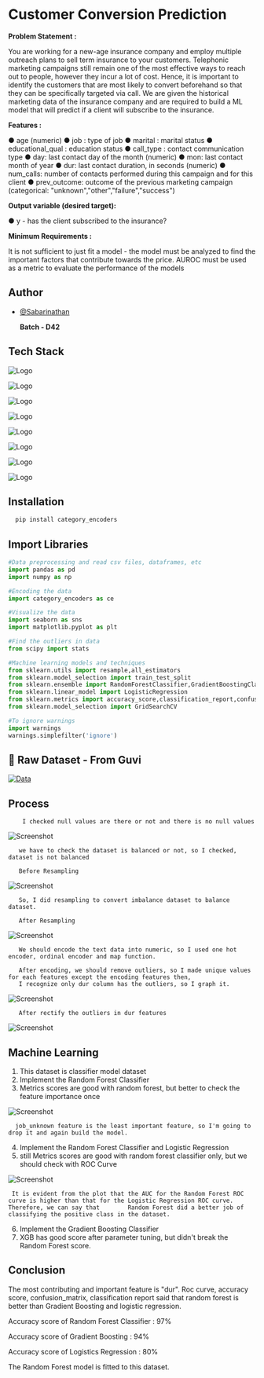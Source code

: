 
# Customer Conversion Prediction

**Problem Statement :**

You are working for a new-age insurance company and employ multiple outreach plans to sell term insurance to your customers. Telephonic marketing campaigns still remain one of the most effective ways to reach out to people, however they incur a lot of cost. Hence, it is important to identify the customers that are most likely to convert beforehand so that they can be specifically targeted via call. We are given the historical marketing data of the insurance company and are required to build a ML model that will predict if a client will subscribe to the insurance.

**Features :**

● age (numeric) ● job : type of job ● marital : marital status ● educational_qual : education status ● call_type : contact communication type ● day: last contact day of the month (numeric) ● mon: last contact month of year ● dur: last contact duration, in seconds (numeric) ● num_calls: number of contacts performed during this campaign and for this client ● prev_outcome: outcome of the previous marketing campaign (categorical: "unknown","other","failure","success")

**Output variable (desired target):**

● y - has the client subscribed to the insurance?

**Minimum Requirements :**

It is not sufficient to just fit a model - the model must be analyzed to find the important factors that contribute towards the price. AUROC must be used as a metric to evaluate the performance of the models


## Author

- [@Sabarinathan](https://github.com/JackSabari)

  **Batch - D42**

## Tech Stack

![Logo](https://www.python.org/static/img/python-logo@2x.png)

![Logo](https://www.analyticsvidhya.com/blog/wp-content/uploads/2015/01/scikit-learn-logo.png)

![Logo](https://seaborn.pydata.org/_static/logo-wide-lightbg.svg)

![Logo](https://matplotlib.org/_static/images/logo_dark.svg)

![Logo](https://upload.wikimedia.org/wikipedia/commons/thumb/e/ed/Pandas_logo.svg/1200px-Pandas_logo.svg.png)

![Logo](https://encrypted-tbn0.gstatic.com/images?q=tbn:ANd9GcR_VfYfuw4JGQC0QLtbrhWyAQgW9qD9fXanG34lWGAyI1y34PxtAPagPNkCTAoX7_x7sFw&usqp=CAU)

![Logo](https://mljar.com/images/machine-learning/xgboost_v2.png)

![Logo](https://www.fullstackpython.com/img/logos/scipy.png)


## Installation


```Python
  pip install category_encoders
```
    
## Import Libraries
```python
#Data preprocessing and read csv files, dataframes, etc
import pandas as pd
import numpy as np

#Encoding the data 
import category_encoders as ce

#Visualize the data
import seaborn as sns
import matplotlib.pyplot as plt

#Find the outliers in data
from scipy import stats

#Machine learning models and techniques
from sklearn.utils import resample,all_estimators
from sklearn.model_selection import train_test_split
from sklearn.ensemble import RandomForestClassifier,GradientBoostingClassifier
from sklearn.linear_model import LogisticRegression
from sklearn.metrics import accuracy_score,classification_report,confusion_matrix,roc_curve,roc_auc_score
from sklearn.model_selection import GridSearchCV

#To ignore warnings
import warnings
warnings.simplefilter('ignore')

```


## 🔗 Raw Dataset - From Guvi
[![Data](https://encrypted-tbn0.gstatic.com/images?q=tbn:ANd9GcS0odO2hjYnaY_wtkaLzzF23UM24MrwtKK1GEaQo6HCmw&s)](https://drive.google.com/file/d/1-O4yGvX4Iq0k6KZkJhMhNyqJ4Ic15QQQ/view?usp=share_link)




## Process

        I checked null values are there or not and there is no null values

![Screenshot](https://github.com/JackSabari/Guvi_Final_Projects/blob/main/Processed/Screenshots/NJull.png)
   

       we have to check the dataset is balanced or not, so I checked, dataset is not balanced    
       
       Before Resampling
       
![Screenshot](https://github.com/JackSabari/Guvi_Final_Projects/blob/main/Processed/Screenshots/Before%20resampling.png)

       So, I did resampling to convert imbalance dataset to balance dataset.
       
       After Resampling
       
![Screenshot](https://github.com/JackSabari/Guvi_Final_Projects/blob/main/Processed/Screenshots/After_resampling.png)       

       We should encode the text data into numeric, so I used one hot encoder, ordinal encoder and map function.
       
       After encoding, we should remove outliers, so I made unique values for each features except the encoding features then,
       I recognize only dur column has the outliers, so I graph it.
       
![Screenshot](https://github.com/JackSabari/Guvi_Final_Projects/blob/main/Processed/Screenshots/Before_outliers.png)  

       After rectify the outliers in dur features
       
![Screenshot](https://github.com/JackSabari/Guvi_Final_Projects/blob/main/Processed/Screenshots/After_outliers.png)

## Machine Learning

1. This dataset is classifier model dataset
2. Implement the Random Forest Classifier
3. Metrics scores are good with random forest, but better to check the feature importance once 

![Screenshot](https://github.com/JackSabari/Guvi_Final_Projects/blob/main/Processed/Screenshots/Feature%20Importance.png)

      job_unknown feature is the least important feature, so I'm going to drop it and again build the model.
      
4. Implement the Random Forest Classifier and Logistic Regression      
5. still Metrics scores are good with random forest classifier only, but we should check with ROC Curve

![Screenshot](https://github.com/JackSabari/Guvi_Final_Projects/blob/main/Processed/Screenshots/Roc_curve.png)

     It is evident from the plot that the AUC for the Random Forest ROC curve is higher than that for the Logistic Regression ROC curve. Therefore, we can say that        Random Forest did a better job of classifying the positive class in the dataset.
     
6. Implement the Gradient Boosting Classifier     
7. XGB has good score after parameter tuning, but didn't break the Random Forest score.

## Conclusion

The most contributing and important feature is "dur". Roc curve, accuracy score, confusion_matrix, classification report said that random forest is better than Gradient Boosting and logistic regression.

Accuracy score of Random Forest Classifier : 97%

Accuracy score of Gradient Boosting : 94%

Accuracy score of Logistics Regression : 80%

The Random Forest model is fitted to this dataset.
